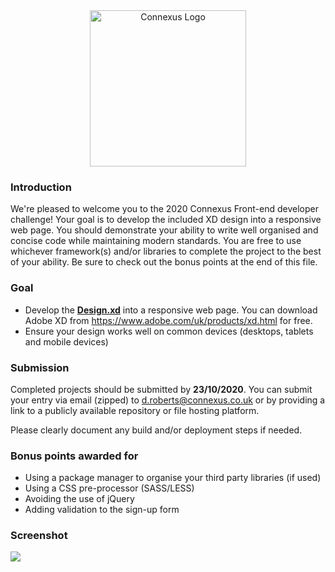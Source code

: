<div style="text-align:center">
   <img src="https://www.connexus.co.uk/app/default/files-module/local/images/logo-dark.svg" alt="Connexus Logo" width="250" />
</div>


### Introduction

We're pleased to welcome you to the 2020 Connexus Front-end developer challenge! Your goal is to develop the included XD design into a responsive web page. You should demonstrate your ability to write well organised and concise code while maintaining modern standards.
You are free to use whichever framework(s) and/or libraries to complete the project to the best of your ability. Be sure to check out the bonus points at the end of this file.

### Goal

- Develop the **[Design.xd](https://github.com/dav0r/connexus-frontend-challenge/raw/main/Design.xd)** into a responsive web page. You can download Adobe XD from https://www.adobe.com/uk/products/xd.html for free.
- Ensure your design works well on common devices (desktops, tablets and mobile devices)

### Submission

Completed projects should be submitted by **23/10/2020**. You can submit your entry via email (zipped) to d.roberts@connexus.co.uk or by providing a link to a publicly available repository or file hosting platform. 

Please clearly document any build and/or deployment steps if needed.

### Bonus points awarded for

- Using a package manager to organise your third party libraries (if used)
- Using a CSS pre-processor (SASS/LESS)
- Avoiding the use of jQuery
- Adding validation to the sign-up form

### Screenshot
<img src="http://files.connexus.co.uk/img/design-preview-desktop.jpg" />
